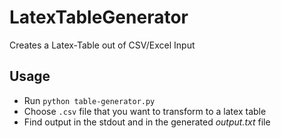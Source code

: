 # LatexTableGenerator
Creates a Latex-Table out of CSV/Excel Input

## Usage
- Run `python table-generator.py`
- Choose `.csv` file that you want to transform to a latex table
- Find output in the stdout and in the generated *output.txt* file
